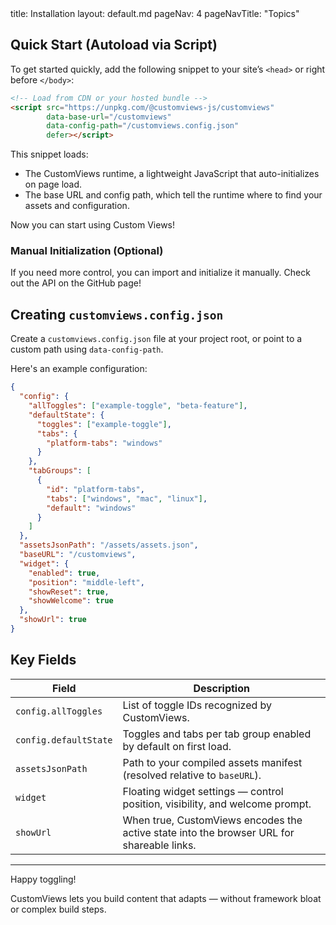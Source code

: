 <frontmatter>
  title: Installation
  layout: default.md
  pageNav: 4
  pageNavTitle: "Topics"
</frontmatter>

## Quick Start (Autoload via Script)

To get started quickly, add the following snippet to your site’s `<head>` or right before `</body>`:

```html
<!-- Load from CDN or your hosted bundle -->
<script src="https://unpkg.com/@customviews-js/customviews"
        data-base-url="/customviews"
        data-config-path="/customviews.config.json"
        defer></script>
```

This snippet loads:
* The CustomViews runtime, a lightweight JavaScript that auto-initializes on page load.
* The base URL and config path, which tell the runtime where to find your assets and configuration.

Now you can start using Custom Views!

### Manual Initialization (Optional)

If you need more control, you can import and initialize it manually. Check out the API on the GitHub page!

## Creating `customviews.config.json`

Create a `customviews.config.json` file at your project root, or point to a custom path using `data-config-path`.

Here's an example configuration:
```json
{
  "config": {
    "allToggles": ["example-toggle", "beta-feature"],
    "defaultState": {
      "toggles": ["example-toggle"],
      "tabs": {
        "platform-tabs": "windows"
      }
    },
    "tabGroups": [
      {
        "id": "platform-tabs",
        "tabs": ["windows", "mac", "linux"],
        "default": "windows"
      }
    ]
  },
  "assetsJsonPath": "/assets/assets.json",
  "baseURL": "/customviews",
  "widget": {
    "enabled": true,
    "position": "middle-left",
    "showReset": true,
    "showWelcome": true
  },
  "showUrl": true
}
```

## Key Fields

| Field | Description |
| ------ | ------------ |
| `config.allToggles` | List of toggle IDs recognized by CustomViews. |
| `config.defaultState` | Toggles and tabs per tab group enabled by default on first load. |
| `assetsJsonPath` | Path to your compiled assets manifest (resolved relative to `baseURL`). |
| `widget` | Floating widget settings — control position, visibility, and welcome prompt. |
| `showUrl` | When true, CustomViews encodes the active state into the browser URL for shareable links. |

---

Happy toggling! 

CustomViews lets you build content that adapts — without framework bloat or complex build steps.
